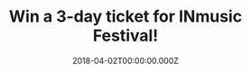 ---
campaign-uuid: "c-a60a1189-342b-4ca8-ae3a-34305390932a"
type: "Preview"
category: "Competition"
date: "2018-04-02T00:00:00.000Z"
end-date: "2018-04-20T00:00:00.000Z"
disable-form: false
is_promoted: false
has_entry_page: true
title: "Win a 3-day ticket for INmusic Festival!"
competition-description: "Fans of Nick Cave, The Bad Seeds, Queens of the Stone Age,\
  \ The Kills and St.Vincent get ready because your summer starts here! We’ve been\
  \ lucky enough to get our hands on tickets to the coveted INmusic Festival and they’\
  re up for grabs for 2 very lucky NME readers!"
hero-header: "Win a 3-day ticket for INmusic Festival!"
hero-subheader: "Win a 3-day festival and 7-day camping ticket for INmusic Festival\
  \ in Zagreb, Croatia taking place from June 25th – 27th 2018!"
terms-confirmation: "N/A"
banner-img: "https://assets.expresslyapp.com/asset-266a833d-60c6-40fc-ade8-c8341d857d90.jpg"
logo-left-href: "http://www.nme.com/"
logo-left-image: "https://assets.expresslyapp.com/asset-72adbf1a-6bed-4427-84c6-e2efb2c697e2.jpg"
logo-left-title: "NME"
bg-image-hero: "https://assets.expresslyapp.com/asset-480d9801-1541-49ce-a2b9-bbf0504a3ece.jpg"
bg-image-first: "https://assets.expresslyapp.com/asset-cee651bd-125c-40a9-9679-ad298bf18257.jpg"
bg-image-second: "https://assets.expresslyapp.com/asset-5ab957f4-1c97-467d-835d-0167e2ff57d2.jpg"
bg-image-third: "https://assets.expresslyapp.com/asset-989e0c67-c5d3-429b-8873-6480d44275f0.jpg"
section1-content: "What better way to kick off the summer in style than with an amazing\
  \ festival and camping tickets to the 13th INmusic Festival in the beautiful Zagreb,\
  \ Croatia? Spanning three beautiful islands in the middle of Lake Jarun, Zagreb,\
  \ you’ll be spoilt to find a more idyllic location to enjoy your favourite bands!"
section2-content: "<p>The line-up is packed to hilt with bands not to be missed live,\
  \ from pioneering new artists to rock legends.</p> \r\n<p>Kicking off the headliners\
  \ are the Villians Josh Homme and the gang, Queens of Stone Age, bringing back their\
  \ Californian desert grooves with over 20 million album sales worldwide! Alice In\
  \ Chains or the acclaimed Indie band Interpol’s Croatian debut and many, many more!</p>"
section3-content: "<p>INmusic offers something for everyone. An array of the best\
  \ Indie rock bands on the planet, sunshine, a picturesque location and activities\
  \ like swimming, yoga and sports. Hardcore campers lay back and relax with the lakeside\
  \ camping on two of the islands that are equipped with Wi-Fi, showers and beaches!\
  \ Camping has never looked so good!</p>\r\n<p>If you are over 16, complete the form\
  \ below to be in with a chance to rock out with INmusic in Croatia!</p>\r\n<p>Good\
  \ luck!</p>"
entry-title: "Win a 3-day ticket for INmusic Festival!"
entry-content: "<p>Enter the draw to Win a 3-day ticket for INmusic Festival by completing\
  \ the form below before 23:59 on 20 April 2018.</p>"
has-winner: false
prize-description: "A 3-day festival and 7-day camping ticket to INmusic festival,\
  \ Lake Jarun, Zagreb on 25th-27th June 2018"
special-conditions: "<a href=\"https://aaa.nme.com/etc/INMusic_TsCs.pdf\"> INmusic\
  \ Festival Terms & Conditions </a>"
---